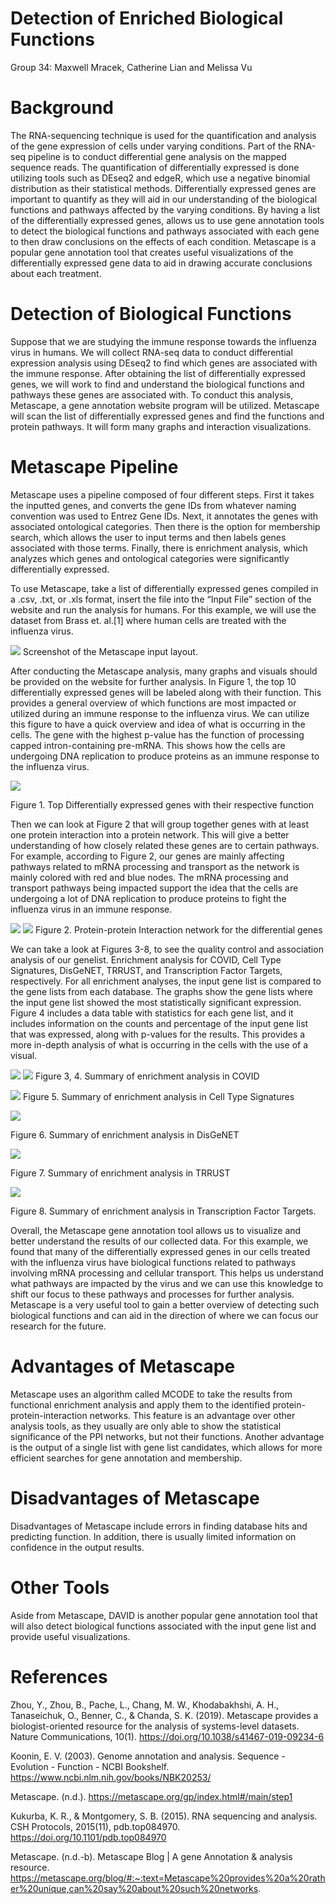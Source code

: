 # Detection of Enriched Biological Functions
Group 34: Maxwell Mracek, Catherine Lian and Melissa Vu

# Background
The RNA-sequencing technique is used for the quantification and analysis of the gene expression of cells under varying conditions. Part of the RNA-seq pipeline is to conduct differential gene analysis on the mapped sequence reads. The quantification of differentially expressed is done utilizing tools such as DEseq2 and edgeR, which use a negative binomial distribution as their statistical methods. Differentially expressed genes are important to quantify as they will aid in our understanding of the biological functions and pathways affected by the varying conditions. By having a list of the differentially expressed genes, allows us to use gene annotation tools to detect the biological functions and pathways associated with each gene to then draw conclusions on the effects of each condition. Metascape is a popular gene annotation tool that creates useful visualizations of the differentially expressed gene data to aid in drawing accurate conclusions about each treatment.

# Detection of Biological Functions
Suppose that we are studying the immune response towards the influenza virus in humans. We will collect RNA-seq data to conduct differential expression analysis using DEseq2 to find which genes are associated with the immune response. After obtaining the list of differentially expressed genes, we will work to find and understand the biological functions and pathways these genes are associated with. To conduct this analysis, Metascape, a gene annotation website program will be utilized. Metascape will scan the list of differentially expressed genes and find the functions and protein pathways. It will form many graphs and interaction visualizations.

# Metascape Pipeline
Metascape uses a pipeline composed of four different steps. First it takes the inputted genes, and converts the gene IDs from whatever naming convention was used to Entrez Gene IDs. Next, it annotates the genes with associated ontological categories. Then there is the option for membership search, which allows the user to input terms and then labels genes associated with those terms. Finally, there is enrichment analysis, which analyzes which genes and ontological categories were significantly differentially expressed. 

To use Metascape, take a list of differentially expressed genes compiled in a .csv, .txt, or .xls format, insert the file into the “Input File” section of the website and run the analysis for humans. For this example, we will use the dataset from Brass et. al.[1] where human cells are treated with the influenza virus.

![](images/image1.png)
Screenshot of the Metascape input layout.
 
After conducting the Metascape analysis, many graphs and visuals should be provided on the website for further analysis. In Figure 1, the top 10 differentially expressed genes will be labeled along with their function. This provides a general overview of which functions are most impacted or utilized during an immune response to the influenza virus. We can utilize this figure to have a quick overview and idea of what is occurring in the cells. The gene with the highest p-value has the function of processing capped intron-containing pre-mRNA. This shows how the cells are undergoing DNA replication to produce proteins as an immune response to the influenza virus.

![](images/image9.png)

Figure 1. Top Differentially expressed genes with their respective function

Then we can look at Figure 2 that will group together genes with at least one protein interaction into a protein network. This will give a better understanding of how closely related these genes are to certain pathways. For example, according to Figure 2, our genes are mainly affecting pathways related to mRNA processing and transport as the network is mainly colored with red and blue nodes. The mRNA processing and transport pathways being impacted support the idea that the cells are undergoing a lot of DNA replication to produce proteins to fight the influenza virus in an immune response.

![](images/image2.png)
![](images/image4.png)
Figure 2. Protein-protein Interaction network for the differential genes

We can take a look at Figures 3-8, to see the quality control and association analysis of our genelist. Enrichment analysis for COVID, Cell Type Signatures, DisGeNET, TRRUST, and Transcription Factor Targets, respectively. For all enrichment analyses, the input gene list is compared to the gene lists from each database. The graphs show the gene lists where the input gene list showed the most statistically significant expression. Figure 4 includes a data table with statistics for each gene list, and it includes information on the counts and percentage of the input gene list that was expressed, along with p-values for the results. This provides a more in-depth analysis of what is occurring in the cells with the use of a visual. 

![](images/image3.png)
![](images/image6.png)
Figure 3, 4. Summary of enrichment analysis in COVID

![](images/image8.png)
Figure 5. Summary of enrichment analysis in Cell Type Signatures

![](images/image5.png)

Figure 6. Summary of enrichment analysis in DisGeNET

![](images/image10.png)

Figure 7. Summary of enrichment analysis in TRRUST

![](images/image7.png)

Figure 8. Summary of enrichment analysis in Transcription Factor Targets.

Overall, the Metascape gene annotation tool allows us to visualize and better understand the results of our collected data. For this example, we found that many of the differentially expressed genes in our cells treated with the influenza virus have biological functions related to pathways involving mRNA processing and cellular transport. This helps us understand what pathways are impacted by the virus and we can use this knowledge to shift our focus to these pathways and processes for further analysis. Metascape is a very useful tool to gain a better overview of detecting such biological functions and can aid in the direction of where we can focus our research for the future.

# Advantages of Metascape
Metascape uses an algorithm called MCODE to take the results from functional enrichment analysis and apply them to the identified protein-protein-interaction networks. This feature is an advantage over other analysis tools, as they usually are only able to show the statistical significance of the PPI networks, but not their functions. Another advantage is the output of a single list with gene list candidates, which allows for more efficient searches for gene annotation and membership.

# Disadvantages of Metascape
Disadvantages of Metascape include errors in finding database hits and predicting function. In addition, there is usually limited information on confidence in the output results.

# Other Tools
Aside from Metascape, DAVID is another popular gene annotation tool that will also detect biological functions associated with the input gene list and provide useful visualizations.

# References
Zhou, Y., Zhou, B., Pache, L., Chang, M. W., Khodabakhshi, A. H., Tanaseichuk, O., Benner, C., & Chanda, S. K. (2019). Metascape provides a biologist-oriented resource for the analysis of systems-level datasets. Nature Communications, 10(1). https://doi.org/10.1038/s41467-019-09234-6

Koonin, E. V. (2003). Genome annotation and analysis. Sequence - Evolution - Function - NCBI Bookshelf. https://www.ncbi.nlm.nih.gov/books/NBK20253/

Metascape. (n.d.). https://metascape.org/gp/index.html#/main/step1

Kukurba, K. R., & Montgomery, S. B. (2015). RNA sequencing and analysis. CSH Protocols, 2015(11), pdb.top084970. https://doi.org/10.1101/pdb.top084970

Metascape. (n.d.-b). Metascape Blog | A gene Annotation & analysis resource. https://metascape.org/blog/#:~:text=Metascape%20provides%20a%20rather%20unique,can%20say%20about%20such%20networks.

